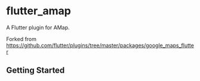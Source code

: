 # flutter_amap

A Flutter plugin for AMap.

Forked from https://github.com/flutter/plugins/tree/master/packages/google_maps_flutter

## Getting Started
